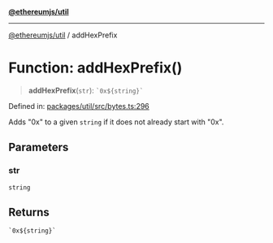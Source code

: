 [**@ethereumjs/util**](../README.md)

***

[@ethereumjs/util](../README.md) / addHexPrefix

# Function: addHexPrefix()

> **addHexPrefix**(`str`): `` `0x${string}` ``

Defined in: [packages/util/src/bytes.ts:296](https://github.com/ethereumjs/ethereumjs-monorepo/blob/master/packages/util/src/bytes.ts#L296)

Adds "0x" to a given `string` if it does not already start with "0x".

## Parameters

### str

`string`

## Returns

`` `0x${string}` ``
